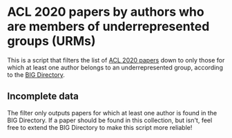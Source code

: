 # ACL 2020 papers by authors who are members of underrepresented groups (URMs)
This is a script that filters the list of [ACL 2020 papers](https://acl2020.org/) down to only those for which at least one author belongs to an underrepresented group, according to the [BIG Directory](http://www.winlp.org/big-directory/).

## Incomplete data
The filter only outputs papers for which at least one author is found in the BIG Directory. If a paper should be found in this collection, but isn't, feel free to extend the BIG Directory to make this script more reliable!
